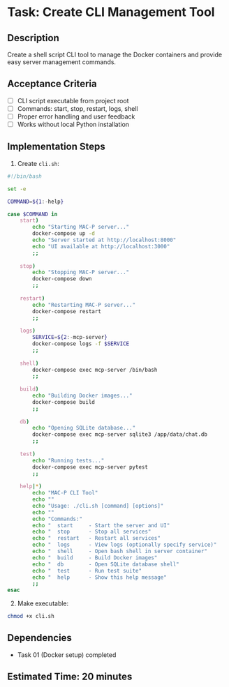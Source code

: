 # Task: Create CLI Management Tool

## Description
Create a shell script CLI tool to manage the Docker containers and provide easy server management commands.

## Acceptance Criteria
- [ ] CLI script executable from project root
- [ ] Commands: start, stop, restart, logs, shell
- [ ] Proper error handling and user feedback
- [ ] Works without local Python installation

## Implementation Steps

1. Create `cli.sh`:
```bash
#!/bin/bash

set -e

COMMAND=${1:-help}

case $COMMAND in
    start)
        echo "Starting MAC-P server..."
        docker-compose up -d
        echo "Server started at http://localhost:8000"
        echo "UI available at http://localhost:3000"
        ;;
    
    stop)
        echo "Stopping MAC-P server..."
        docker-compose down
        ;;
    
    restart)
        echo "Restarting MAC-P server..."
        docker-compose restart
        ;;
    
    logs)
        SERVICE=${2:-mcp-server}
        docker-compose logs -f $SERVICE
        ;;
    
    shell)
        docker-compose exec mcp-server /bin/bash
        ;;
    
    build)
        echo "Building Docker images..."
        docker-compose build
        ;;
    
    db)
        echo "Opening SQLite database..."
        docker-compose exec mcp-server sqlite3 /app/data/chat.db
        ;;
    
    test)
        echo "Running tests..."
        docker-compose exec mcp-server pytest
        ;;
    
    help|*)
        echo "MAC-P CLI Tool"
        echo ""
        echo "Usage: ./cli.sh [command] [options]"
        echo ""
        echo "Commands:"
        echo "  start     - Start the server and UI"
        echo "  stop      - Stop all services"
        echo "  restart   - Restart all services"
        echo "  logs      - View logs (optionally specify service)"
        echo "  shell     - Open bash shell in server container"
        echo "  build     - Build Docker images"
        echo "  db        - Open SQLite database shell"
        echo "  test      - Run test suite"
        echo "  help      - Show this help message"
        ;;
esac
```

2. Make executable:
```bash
chmod +x cli.sh
```

## Dependencies
- Task 01 (Docker setup) completed

## Estimated Time: 20 minutes